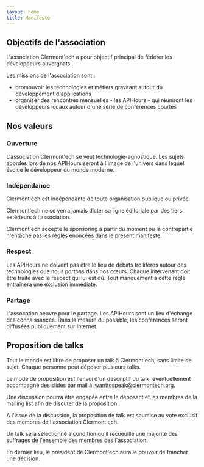 ```yaml
---
layout: home
title: Manifesto
---
```


## Objectifs de l'association

L'association Clermont'ech a pour objectif principal de fédérer les développeurs
auvergnats.

Les missions de l'association sont :

* promouvoir les technologies et métiers gravitant autour du développement
  d'applications
* organiser des rencontres mensuelles - les APIHours - qui réuniront les
  développeurs locaux autour d'une série de conférences courtes

## Nos valeurs

### Ouverture

L'association Clermont'ech se veut technologie-agnostique. Les sujets abordés
lors de nos APIHours seront à l'image de l'univers dans lequel évolue le
développeur du monde moderne.

### Indépendance

Clermont'ech est indépendante de toute organisation publique ou privée.

Clermont'ech ne se verra jamais dicter sa ligne éditoriale par des tiers
extérieurs à l'association.

Clermont'ech accepte le sponsoring à partir du moment où la contrepartie
n'entâche pas les règles énoncées dans le présent manifeste.

### Respect

Les APIHours ne doivent pas être le lieu de débats trollifères autour des
technologies que nous portons dans nos cœurs. Chaque intervenant doit être
traité avec le respect qui lui est dû. Tout manquement à cette règle entraînera
une exclusion immédiate.

### Partage

L'assocation oeuvre pour le partage. Les APIHours sont un lieu d'échange des
connaissances. Dans la mesure du possible, les conférences seront diffusées
publiquement sur Internet.

## Proposition de talks

Tout le monde est libre de proposer un talk à Clermont'ech, sans limite de
sujet. Chaque personne peut déposer plusieurs talks.

Le mode de proposition est l'envoi d'un descriptif du talk, éventuellement
accompagné des slides par mail à [iwanttospeak@clermontech.org](mailto:iwanttospeak@clermontech.org).

Une discussion pourra être engagée entre le déposant et les membres de la
mailing list afin de discuter de la proposition.

A l'issue de la discussion, la proposition de talk est soumise au vote exclusif des
membres de l'association Clermont'ech.

Un talk sera sélectionné à condition qu'il recueuille une majorité des suffrages
de l'ensemble des membres des l'association.

En dernier lieu, le président de Clermont'ech aura le pouvoir de trancher une
décision.
